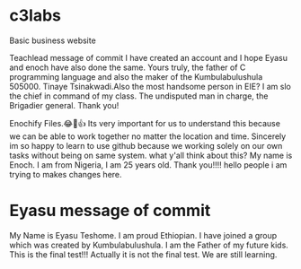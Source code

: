 # c3labs
Basic business website

Teachlead message of commit
I have created an account and I hope Eyasu and enoch have also done the same. Yours truly, the father of C programming language and also the maker of the Kumbulabulushula 505000. Tinaye Tsinakwadi.Also the most handsome person in EIE? I am slo the chief in command of my class. The undisputed man in charge, the Brigadier general.
Thank you!

Enochify Files.😂🤣👍
Its very important for us to understand this because we can be able to work together no matter the location and time.
Sincerely im so happy to learn to use github because we working solely on our own tasks without being on same system.
what y'all think about this?
My name is Enoch. I am from Nigeria, I am 25 years old.
Thank you!!!!
hello people i am trying to makes changes here.

# Eyasu message of commit

My Name is Eyasu Teshome. I am proud Ethiopian. I have joined a group which was created by  Kumbulabulushula. I am the Father of my future kids. This is the final test!!! Actually it is not the final test. We are still learning.
